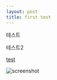 ```yaml
---
layout: post
title: first test
---
```



테스트

테스트2
	
[test](https://www.youtube.com/watch?v=hDluVIuJGOo)

![screenshot](https://cloud.githubusercontent.com/assets/1233318/11766107/11986d1e-a1ba-11e5-9066-4c6a1f723b05.jpg)
